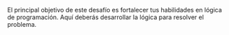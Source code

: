 El principal objetivo de este desafío es fortalecer tus habilidades en lógica de programación. Aquí deberás desarrollar la lógica para resolver el problema.
